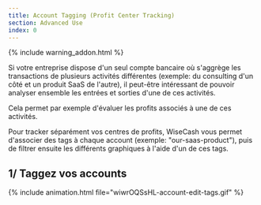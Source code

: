```yaml
---
title: Account Tagging (Profit Center Tracking)
section: Advanced Use
index: 0
---
```


{% include warning_addon.html %}

Si votre entreprise dispose d'un seul compte bancaire où s'aggrège les transactions de plusieurs activités différentes (exemple: du consulting d'un côté et un produit SaaS de l'autre), il peut-être intéressant de pouvoir analyser ensemble les entrées et sorties d'une de ces activités.

Cela permet par exemple d'évaluer les profits associés à une de ces activités.

Pour tracker séparément vos centres de profits, WiseCash vous permet d'associer des tags à chaque account (exemple: "our-saas-product"), puis de filtrer ensuite les différents graphiques à l'aide d'un de ces tags.

## 1/ Taggez vos accounts

{% include animation.html file="wiwrOQSsHL-account-edit-tags.gif" %}


